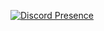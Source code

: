 [![Discord Presence](https://lanyard-profile-readme.vercel.app/api/768998589938270220?theme=light&bg=ffffff&animated=false&hideDiscrim=true&borderRadius=30px&idleMessage=Fazendo%20Alguma%20Coisa.&hideSpotify=false)](https://discord.com/users/768998589938270220)
